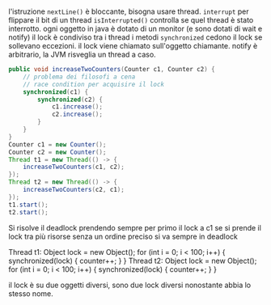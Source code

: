 ```java

```
l'istruzione `nextLine()` è bloccante, bisogna usare thread.
`interrupt` per flippare il bit di un thread
`isInterrupted()` controlla se quel thread è stato interrotto.
ogni oggetto in java è dotato di un monitor (e sono dotati di wait e notify)
il lock è condiviso tra i thread
i metodi `synchronized` cedono il lock se sollevano eccezioni. il lock viene chiamato sull'oggetto chiamante.
notify è arbitrario, la JVM risveglia un thread a caso. 

```java
public void increaseTwoCounters(Counter c1, Counter c2) {
    // problema dei filosofi a cena
    // race condition per acquisire il lock
    synchronized(c1) {
        synchronized(c2) {
            c1.increase();
            c2.increase();
        }
    }
}
Counter c1 = new Counter();
Counter c2 = new Counter();
Thread t1 = new Thread(() -> {
    increaseTwoCounters(c1, c2);
});
Thread t2 = new Thread(() -> {
    increaseTwoCounters(c2, c1);
});
t1.start();
t2.start();
```
Si risolve il deadlock prendendo sempre per primo il lock a c1
se si prende il lock tra più risorse senza un ordine preciso si va sempre in deadlock

Thread t1: Object lock = new Object(); for (int i = 0; i < 100; i++) { synchronized(lock) { counter++; } } 
Thread t2: Object lock = new Object(); for (int i = 0; i < 100; i++) { synchronized(lock) { counter++; } }

il lock è su due oggetti diversi, sono due lock diversi nonostante abbia lo stesso nome.